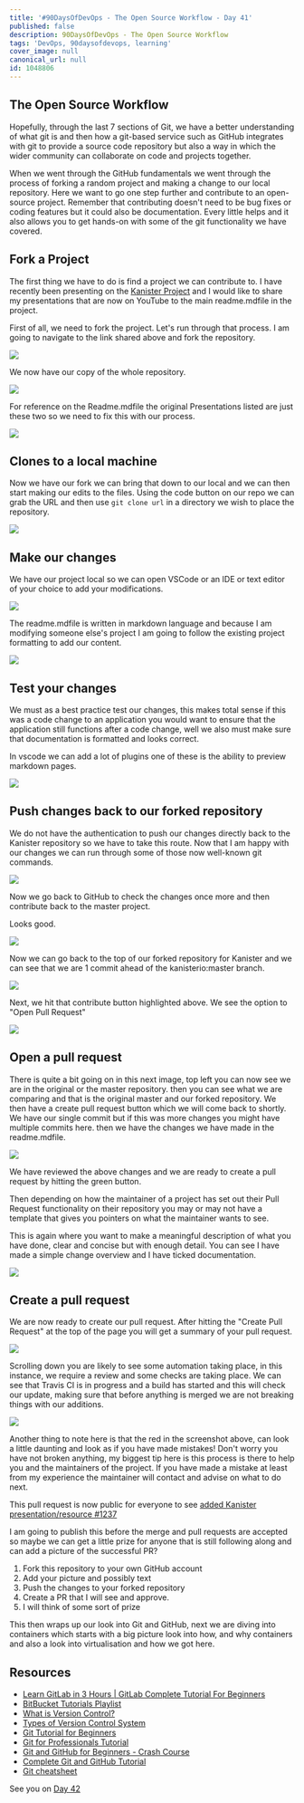 ```yaml
---
title: '#90DaysOfDevOps - The Open Source Workflow - Day 41'
published: false
description: 90DaysOfDevOps - The Open Source Workflow
tags: 'DevOps, 90daysofdevops, learning'
cover_image: null
canonical_url: null
id: 1048806
---
```


## The Open Source Workflow

Hopefully, through the last 7 sections of Git, we have a better understanding of what git is and then how a git-based service such as GitHub integrates with git to provide a source code repository but also a way in which the wider community can collaborate on code and projects together.

When we went through the GitHub fundamentals we went through the process of forking a random project and making a change to our local repository. Here we want to go one step further and contribute to an open-source project. Remember that contributing doesn't need to be bug fixes or coding features but it could also be documentation. Every little helps and it also allows you to get hands-on with some of the git functionality we have covered.

## Fork a Project

The first thing we have to do is find a project we can contribute to. I have recently been presenting on the [Kanister Project](https://github.com/kanisterio/kanister) and I would like to share my presentations that are now on YouTube to the main readme.mdfile in the project.

First of all, we need to fork the project. Let's run through that process. I am going to navigate to the link shared above and fork the repository.

![](Images/Day41_Git1.png)

We now have our copy of the whole repository.

![](Images/Day41_Git2.png)

For reference on the Readme.mdfile the original Presentations listed are just these two so we need to fix this with our process.

![](Images/Day41_Git3.png)

## Clones to a local machine

Now we have our fork we can bring that down to our local and we can then start making our edits to the files. Using the code button on our repo we can grab the URL and then use `git clone url` in a directory we wish to place the repository.

![](Images/Day41_Git4.png)

## Make our changes

We have our project local so we can open VSCode or an IDE or text editor of your choice to add your modifications.

![](Images/Day41_Git5.png)

The readme.mdfile is written in markdown language and because I am modifying someone else's project I am going to follow the existing project formatting to add our content.

![](Images/Day41_Git6.png)

## Test your changes

We must as a best practice test our changes, this makes total sense if this was a code change to an application you would want to ensure that the application still functions after a code change, well we also must make sure that documentation is formatted and looks correct.

In vscode we can add a lot of plugins one of these is the ability to preview markdown pages.

![](Images/Day41_Git7.png)

## Push changes back to our forked repository

We do not have the authentication to push our changes directly back to the Kanister repository so we have to take this route. Now that I am happy with our changes we can run through some of those now well-known git commands.

![](Images/Day41_Git8.png)

Now we go back to GitHub to check the changes once more and then contribute back to the master project.

Looks good.

![](Images/Day41_Git9.png)

Now we can go back to the top of our forked repository for Kanister and we can see that we are 1 commit ahead of the kanisterio:master branch.

![](Images/Day41_Git10.png)

Next, we hit that contribute button highlighted above. We see the option to "Open Pull Request"

![](Images/Day41_Git11.png)

## Open a pull request

There is quite a bit going on in this next image, top left you can now see we are in the original or the master repository. then you can see what we are comparing and that is the original master and our forked repository. We then have a create pull request button which we will come back to shortly. We have our single commit but if this was more changes you might have multiple commits here. then we have the changes we have made in the readme.mdfile.

![](Images/Day41_Git12.png)

We have reviewed the above changes and we are ready to create a pull request by hitting the green button.

Then depending on how the maintainer of a project has set out their Pull Request functionality on their repository you may or may not have a template that gives you pointers on what the maintainer wants to see.

This is again where you want to make a meaningful description of what you have done, clear and concise but with enough detail. You can see I have made a simple change overview and I have ticked documentation.

![](Images/Day41_Git13.png)

## Create a pull request

We are now ready to create our pull request. After hitting the "Create Pull Request" at the top of the page you will get a summary of your pull request.

![](Images/Day41_Git14.png)

Scrolling down you are likely to see some automation taking place, in this instance, we require a review and some checks are taking place. We can see that Travis CI is in progress and a build has started and this will check our update, making sure that before anything is merged we are not breaking things with our additions.

![](Images/Day41_Git15.png)

Another thing to note here is that the red in the screenshot above, can look a little daunting and look as if you have made mistakes! Don't worry you have not broken anything, my biggest tip here is this process is there to help you and the maintainers of the project. If you have made a mistake at least from my experience the maintainer will contact and advise on what to do next.

This pull request is now public for everyone to see [added Kanister presentation/resource #1237](https://github.com/kanisterio/kanister/pull/1237)

I am going to publish this before the merge and pull requests are accepted so maybe we can get a little prize for anyone that is still following along and can add a picture of the successful PR?

1. Fork this repository to your own GitHub account
2. Add your picture and possibly text
3. Push the changes to your forked repository
4. Create a PR that I will see and approve.
5. I will think of some sort of prize

This then wraps up our look into Git and GitHub, next we are diving into containers which starts with a big picture look into how, and why containers and also a look into virtualisation and how we got here.

## Resources

- [Learn GitLab in 3 Hours | GitLab Complete Tutorial For Beginners](https://www.youtube.com/watch?v=8aV5AxJrHDg)
- [BitBucket Tutorials Playlist](https://www.youtube.com/watch?v=OMLh-5O6Ub8&list=PLaD4FvsFdarSyyGl3ooAm-ZyAllgw_AM5)
- [What is Version Control?](https://www.youtube.com/watch?v=Yc8sCSeMhi4)
- [Types of Version Control System](https://www.youtube.com/watch?v=kr62e_n6QuQ)
- [Git Tutorial for Beginners](https://www.youtube.com/watch?v=8JJ101D3knE&t=52s)
- [Git for Professionals Tutorial](https://www.youtube.com/watch?v=Uszj_k0DGsg)
- [Git and GitHub for Beginners - Crash Course](https://www.youtube.com/watch?v=RGOj5yH7evk&t=8s)
- [Complete Git and GitHub Tutorial](https://www.youtube.com/watch?v=apGV9Kg7ics)
- [Git cheatsheet](https://www.atlassian.com/git/tutorials/atlassian-git-cheatsheet)

See you on [Day 42](/90dayspractical/90DaysOfDevOps/2022/Days/day42.md)
